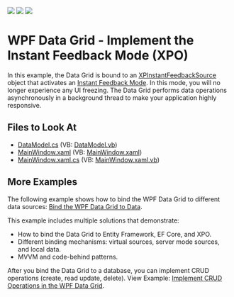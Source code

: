 <!-- default badges list -->
![](https://img.shields.io/endpoint?url=https://codecentral.devexpress.com/api/v1/VersionRange/128651541/15.1.3%2B)
[![](https://img.shields.io/badge/Open_in_DevExpress_Support_Center-FF7200?style=flat-square&logo=DevExpress&logoColor=white)](https://supportcenter.devexpress.com/ticket/details/E3161)
[![](https://img.shields.io/badge/📖_How_to_use_DevExpress_Examples-e9f6fc?style=flat-square)](https://docs.devexpress.com/GeneralInformation/403183)
<!-- default badges end -->
# WPF Data Grid - Implement the Instant Feedback Mode (XPO)

In this example, the Data Grid is bound to an [XPInstantFeedbackSource](https://docs.devexpress.com/XPO/DevExpress.Xpo.XPInstantFeedbackSource) object that activates an [Instant Feedback Mode](https://docs.devexpress.com/WPF/6279/controls-and-libraries/data-grid/bind-to-data/server-mode-and-instant-feedback). In this mode, you will no longer experience any UI freezing. The Data Grid performs data operations asynchronously in a background thread to make your application highly responsive.

## Files to Look At

* [DataModel.cs](./CS/InstantFeedbackMode/DataModel.cs) (VB: [DataModel.vb](./VB/InstantFeedbackMode/DataModel.vb))
* [MainWindow.xaml](./CS/InstantFeedbackMode/MainWindow.xaml) (VB: [MainWindow.xaml](./VB/InstantFeedbackMode/MainWindow.xaml))
* [MainWindow.xaml.cs](./CS/InstantFeedbackMode/MainWindow.xaml.cs) (VB: [MainWindow.xaml.vb](./VB/InstantFeedbackMode/MainWindow.xaml.vb))

## More Examples

The following example shows how to bind the WPF Data Grid to different data sources: [Bind the WPF Data Grid to Data](https://github.com/DevExpress-Examples/how-to-bind-wpf-grid-to-data).

This example includes multiple solutions that demonstrate:

* How to bind the Data Grid to Entity Framework, EF Core, and XPO.
* Different binding mechanisms: virtual sources, server mode sources, and local data.
* MVVM and code-behind patterns.

After you bind the Data Grid to a database, you can implement CRUD operations (create, read update, delete). View Example: [Implement CRUD Operations in the WPF Data Grid](https://github.com/DevExpress-Examples/how-to-implement-crud-operations).
